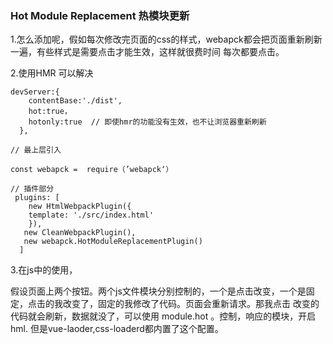 ### Hot Module Replacement 热模块更新

1.怎么添加呢，假如每次修改完页面的css的样式，webapck都会把页面重新刷新一遍，有些样式是需要点击才能生效，这样就很费时间
每次都要点击。

2.使用HMR 可以解决
```
devServer:{
    contentBase:'./dist',
    hot:true，
    hotonly:true  // 即使hmr的功能没有生效，也不让浏览器重新刷新 
  },

// 最上层引入

const webapck =  require（’webapck‘）

// 插件部分
 plugins: [
    new HtmlWebpackPlugin({
    template: './src/index.html'
    }),
   new CleanWebpackPlugin(),
   new webapck.HotModuleReplacementPlugin()
  ]
```

3.在js中的使用，

假设页面上两个按钮。两个js文件模块分别控制的，一个是点击改变，一个是固定，点击的我改变了，固定的我修改了代码。页面会重新请求。那我点击
改变的代码就会刷新，数据就没了，可以使用 module.hot 。控制，响应的模块，开启hml.  但是vue-laoder,css-loaderd都内置了这个配置。